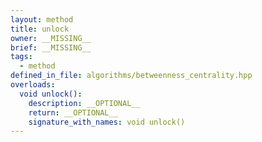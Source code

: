 ```yaml
---
layout: method
title: unlock
owner: __MISSING__
brief: __MISSING__
tags:
  - method
defined_in_file: algorithms/betweenness_centrality.hpp
overloads:
  void unlock():
    description: __OPTIONAL__
    return: __OPTIONAL__
    signature_with_names: void unlock()
---
```

